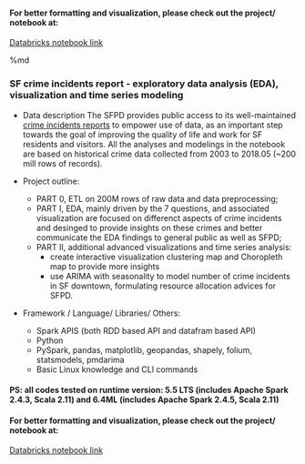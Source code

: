 #### For better formatting and visualization, please check out the project/ notebook at:<br>
[Databricks notebook link](https://databricks-prod-cloudfront.cloud.databricks.com/public/4027ec902e239c93eaaa8714f173bcfc/6227236730275197/3431157766323343/5214049462728440/latest.html)

%md
### SF crime incidents report - exploratory data analysis (EDA), visualization and time series modeling

- Data description
The SFPD provides public access to its well-maintained [crime incidents reports](https://data.sfgov.org/api/views/tmnf-yvry/rows.csv?accessType=DOWNLOAD) to empower use of data, as an important step towards the goal of improving the quality of life and work for SF residents and visitors. All the analyses and modelings in the notebook are based on historical crime data collected from 2003 to 2018.05 (~200 mill rows of records).
  
- Project outline:
  - PART 0, ETL on 200M rows of raw data and data preprocessing;
  - PART I, EDA, mainly driven by the 7 questions, and associated visualization are focused on differenct aspects of crime incidents and desinged to provide insights on these crimes and better communicate the EDA findings to general public as well as SFPD;
  - PART II, additional advanced visualizations and time series analysis:
    - create interactive visualization clustering map and Choropleth map to provide more insights 
    - use ARIMA with seasonality to model number of crime incidents in SF downtown, formulating resource allocation advices for SFPD.

- Framework / Language/ Libraries/ Others:
  - Spark APIS (both RDD based API and datafram based API) 
  - Python
  - PySpark, pandas, matplotlib, geopandas, shapely, folium, statsmodels, pmdarima
  - Basic Linux knowledge and CLI commands

#### PS: all codes tested on runtime version: 5.5 LTS (includes Apache Spark 2.4.3, Scala 2.11) and 6.4ML (includes Apache Spark 2.4.5, Scala 2.11)

#### For better formatting and visualization, please check out the project/ notebook at:<br>
[Databricks notebook link](https://databricks-prod-cloudfront.cloud.databricks.com/public/4027ec902e239c93eaaa8714f173bcfc/6227236730275197/3431157766323343/5214049462728440/latest.html)
